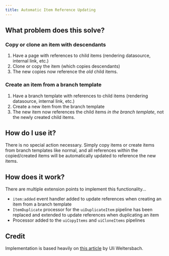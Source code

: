 ```yaml
---
title: Automatic Item Reference Updating
---
```

## What problem does this solve?

### Copy or clone an item with descendants
1. Have a page with references to child items (rendering datasource, internal link, etc.)
1. Clone or copy the item (which copies descendants)
1. The new copies now reference the _old_ child items.

### Create an item from a branch template
1. Have a branch template with references to child items (rendering datasource, internal link, etc.)
1. Create a new item from the branch template
1. The new item now references the child items _in the branch template_, not the newly created child items.

## How do I use it?
There is no special action necessary. Simply copy items or create items from branch templates like normal, and all references within the copied/created items will be automatically updated to reference the new items.

## How does it work?
There are multiple extension points to implement this functionality...

* `item:added` event handler added to update references when creating an item from a branch template
* `ItemDuplicate` processor for the `uiDuplicateItem` pipeline has been replaced and extended to update references when duplicating an item
* Processor added to the `uiCopyItems` and `uiCloneItems` pipelines

## Credit
Implementation is based heavily on [this article](http://reasoncodeexample.com/2013/01/13/changing-sitecore-item-references-when-creating-copying-duplicating-and-cloning/) by Uli Weltersbach.
